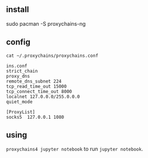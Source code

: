 ## install

sudo pacman -S proxychains-ng

## config

`cat ~/.proxychains/proxychains.conf`

```
ins.conf
strict_chain
proxy_dns 
remote_dns_subnet 224
tcp_read_time_out 15000
tcp_connect_time_out 8000
localnet 127.0.0.0/255.0.0.0
quiet_mode

[ProxyList]
socks5  127.0.0.1 1080
```

## using

`proxychains4 jupyter notebook` to run `jupyter notebook`.
